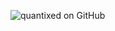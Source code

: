 <!-- ### Hi there 👋 -->

![quantixed on GitHub](https://github-readme-stats.vercel.app/api?username=quantixed)
<!-- ![Top Langs](https://github-readme-stats.vercel.app/api/top-langs/?username=quantixed&layout=compact) -->

<!--
**quantixed/quantixed** is a ✨ _special_ ✨ repository because its `README.md` (this file) appears on your GitHub profile.

Here are some ideas to get you started:

- 🔭 I’m currently working on ...
- 🌱 I’m currently learning ...
- 👯 I’m looking to collaborate on ...
- 🤔 I’m looking for help with ...
- 💬 Ask me about ...
- 📫 How to reach me: ...
- 😄 Pronouns: ...
- ⚡ Fun fact: ...
-->
